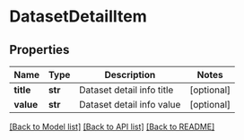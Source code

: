 # DatasetDetailItem

## Properties
Name | Type | Description | Notes
------------ | ------------- | ------------- | -------------
**title** | **str** | Dataset detail info title | [optional] 
**value** | **str** | Dataset detail info value | [optional] 

[[Back to Model list]](../README.md#documentation-for-models) [[Back to API list]](../README.md#documentation-for-api-endpoints) [[Back to README]](../README.md)

